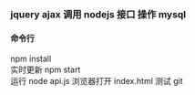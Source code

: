 ### jquery ajax 调用 nodejs 接口 操作 mysql

#### 命令行

npm install  
实时更新 npm start  
运行 node api.js
浏览器打开 index.html
测试 git